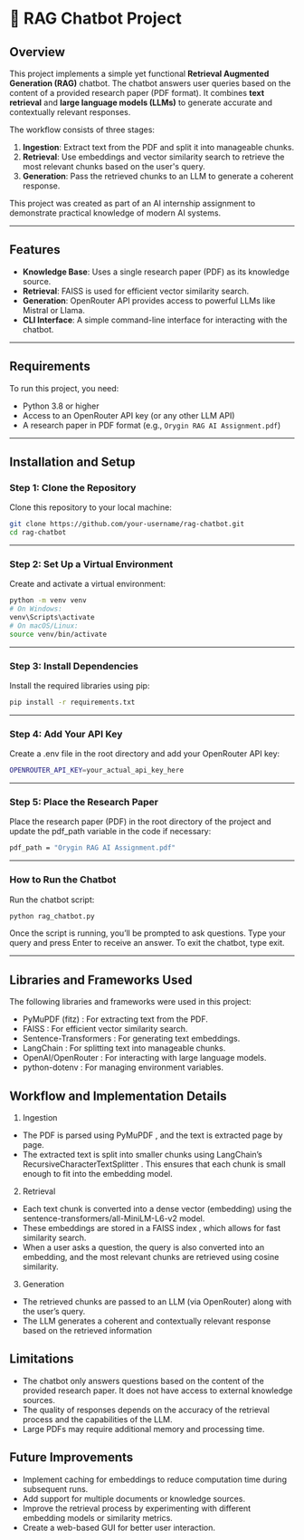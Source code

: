 # 🤖 RAG Chatbot Project

## Overview
This project implements a simple yet functional **Retrieval Augmented Generation (RAG)** chatbot. The chatbot answers user queries based on the content of a provided research paper (PDF format). It combines **text retrieval** and **large language models (LLMs)** to generate accurate and contextually relevant responses.

The workflow consists of three stages:
1. **Ingestion**: Extract text from the PDF and split it into manageable chunks.
2. **Retrieval**: Use embeddings and vector similarity search to retrieve the most relevant chunks based on the user's query.
3. **Generation**: Pass the retrieved chunks to an LLM to generate a coherent response.

This project was created as part of an AI internship assignment to demonstrate practical knowledge of modern AI systems.

---

## Features
- **Knowledge Base**: Uses a single research paper (PDF) as its knowledge source.
- **Retrieval**: FAISS is used for efficient vector similarity search.
- **Generation**: OpenRouter API provides access to powerful LLMs like Mistral or Llama.
- **CLI Interface**: A simple command-line interface for interacting with the chatbot.

---

## Requirements
To run this project, you need:
- Python 3.8 or higher
- Access to an OpenRouter API key (or any other LLM API)
- A research paper in PDF format (e.g., `Orygin RAG AI Assignment.pdf`)

---

## Installation and Setup

### Step 1: Clone the Repository
Clone this repository to your local machine:
```bash
git clone https://github.com/your-username/rag-chatbot.git
cd rag-chatbot
```
---

### Step 2: Set Up a Virtual Environment
Create and activate a virtual environment:
```bash
python -m venv venv
# On Windows:
venv\Scripts\activate
# On macOS/Linux:
source venv/bin/activate
```
---

### Step 3: Install Dependencies
Install the required libraries using pip:
```bash
pip install -r requirements.txt
```
---


### Step 4: Add Your API Key
Create a .env file in the root directory and add your OpenRouter API key:
```bash
OPENROUTER_API_KEY=your_actual_api_key_here
```

---

### Step 5: Place the Research Paper
Place the research paper (PDF) in the root directory of the project and update the pdf_path variable in the code if necessary:
```bash
pdf_path = "Orygin RAG AI Assignment.pdf"
```

---

### How to Run the Chatbot
Run the chatbot script:
```bash
python rag_chatbot.py
```
Once the script is running, you’ll be prompted to ask questions. Type your query and press Enter to receive an answer. To exit the chatbot, type exit.

---

## Libraries and Frameworks Used
The following libraries and frameworks were used in this project:

- PyMuPDF (fitz) : For extracting text from the PDF.
- FAISS : For efficient vector similarity search.
- Sentence-Transformers : For generating text embeddings.
- LangChain : For splitting text into manageable chunks.
- OpenAI/OpenRouter : For interacting with large language models.
- python-dotenv : For managing environment variables.

## Workflow and Implementation Details
1. Ingestion
- The PDF is parsed using PyMuPDF , and the text is extracted page by page.
- The extracted text is split into smaller chunks using LangChain’s RecursiveCharacterTextSplitter . This ensures that each chunk is small enough to fit into the embedding model.
2. Retrieval
- Each text chunk is converted into a dense vector (embedding) using the sentence-transformers/all-MiniLM-L6-v2 model.
- These embeddings are stored in a FAISS index , which allows for fast similarity search.
- When a user asks a question, the query is also converted into an embedding, and the most relevant chunks are retrieved using cosine similarity.
3. Generation
- The retrieved chunks are passed to an LLM (via OpenRouter) along with the user’s query.
- The LLM generates a coherent and contextually relevant response based on the retrieved information

## Limitations
- The chatbot only answers questions based on the content of the provided research paper. It does not have access to external knowledge sources.
- The quality of responses depends on the accuracy of the retrieval process and the capabilities of the LLM.
- Large PDFs may require additional memory and processing time.

## Future Improvements
- Implement caching for embeddings to reduce computation time during subsequent runs.
- Add support for multiple documents or knowledge sources.
- Improve the retrieval process by experimenting with different embedding models or similarity metrics.
- Create a web-based GUI for better user interaction.

